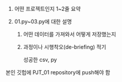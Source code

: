 1. 어떤 프로젝트인지 1~2줄 요약

2. 01.py~03.py에 대한 설명

   1. 어떤 데이터를 가져와서 어떻게 저장했는지

   2. 과정이나 시행착오(de-briefing) 적기

      성공한 csv, py

본인 깃헙에 PJT_01 repository에 push해야 함

